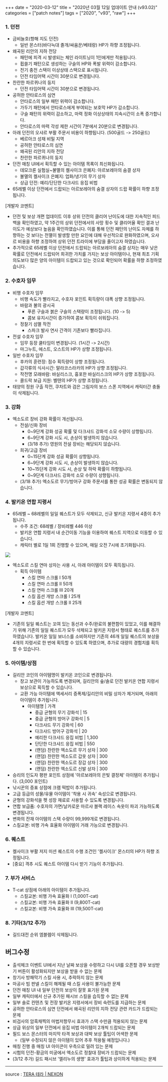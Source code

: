 +++
date = "2020-03-12"
title = "2020년 03월 12일 업데이트 안내 (v93.02)"
categories = ["patch notes"]
tags = ["2020", "v93", "raw"]
+++

### 1. 던전
- 금비늘호(항해 지도 던전)
  - 일반 몬스터(바다늑대 졸개/싸움꾼/베테랑) HP가 하향 조정됩니다.
- 왜곡된 리안의 지하 전당
  - 패턴에 피격 시 발생되는 체인 라이트닝이 1인에게만 적용됩니다.
  - 휩쓸기 패턴으로 생성하는 구슬의 HP와 폭발 위력이 감소합니다.
  - 전기 충전 스택이 이상상태 스택으로 표시됩니다.
  - 던전 타임어택 시간이 30분으로 변경됩니다.
- 찬란한 파르퀴나의 둥지
  - 던전 타임어택 시간이 30분으로 변경됩니다.
- 공허한 안타로스의 심연
  - 안타로스의 일부 패턴 위력이 감소합니다.
  - 가두기 패턴에서 안타로스에게 부여되는 보호막 HP가 감소합니다.
  - 구슬 패턴의 위력이 감소하고, 마력 정화 이상상태의 지속시간이 소폭 증가합니다.
  - 안타로스의 마력 각성 제한 시간이 7분에서 20분으로 변경됩니다.
- 아래 던전의 오샤르 부활 주문서 비용이 하향됩니다. (500골드 -> 250골드)
  - 베르아크 성채 비밀 지역
  - 공허한 안타로스의 심연
  - 왜곡된 리안의 지하 전당
  - 찬란한 파르퀴나의 둥지
- 던전 매칭 UI에서 획득할 수 있는 아이템 목록이 최신화됩니다.
  - 데모크론 실험실~불멸의 켈사이크 은폐지: 아르보레아의 숨결 상자
  - 불멸의 켈사이크 은폐지: 업화/냉기의 무기 상자
  - 상급 던전: 예리/단단한 다크샤드 응집 비법
- 65레벨 이상 던전에서 드랍되는 아르보레아의 숨결 상자의 드랍 확률이 하향 조정됩니다.

[개발자 코멘트]
- 던전 및 보상 개편 업데이트 이후 상위 던전의 클리어 난이도에 대한 지속적인 피드백을 확인하였고, 약 1주간의 상위 던전에서의 사망 횟수 및 클리어율 확인 결과 난이도가 예상보다 높음을 확인하였습니다. 이를 통해 던전 패턴의 난이도 자체를 하향하는 것 보다는 전멸이 발생할 만한 요인에 대해 우선적으로 완화하였으며, 오샤르 비용을 하향 조정하여 상위 던전 트라이에 부담을 줄이고자 하였습니다.
- 추가적으로 65레벨 이상 던전에서 드랍되는 아르보레아의 숨결 상자는 매우 낮은 확률로 던전에서 드랍되어 희귀한 가치를 가지는 보상 아이템이나, 현재 최초 기획 의도보다 많은 양의 아이템이 드랍되고 있는 것으로 확인되어 확률을 하향 조정하였습니다.
 
### 2. 수호자 임무
- 비행 수호자 임무
  - 비행 속도가 빨라지고, 수호자 포인트 획득량이 대폭 상향 조정됩니다.
  - 바람과 불의 광시곡
    - 푸른 구슬과 붉은 구슬의 스택량이 조정됩니다. (10 -> 5)
    - 콤보 유지시간이 증가하여 콤보 획득이 쉬워집니다.
  - 정찰기 섬멸 작전
    - 스파크 발사 연사 간격이 기존보다 빨라집니다.
- 전설 수호자 임무
  - 임무 등장 쿨타임이 변경됩니다. (1시간 -> 2시간)
  - 마그누트, 에스트, 오스트의 HP가 상향 조정됩니다.
- 일반 수호자 임무
  - 후카의 훈련장: 점수 획득량이 상향 조정됩니다.
  - 갑각류의 식사시간: 말라코스라카의 HP가 상향 조정됩니다.
  - 작전명 모래바람: 바실리스크, 흉포한 바실리스크의 HP가 상향 조정됩니다.
  - 콜드락 보급 지원: 벨텐의 HP가 상향 조정됩니다.
- 태양의 정원 구출 작전, 쿠차트와 검은 그림자의 보스 스폰 지역에서 캐릭터간 충돌이 삭제됩니다.
 
### 3. 강화
- 엑소도르 장비 강화 확률이 개선됩니다.
  - 전설/신화 장비
    - 0~9단계 강화 성공 확률 및 다크샤드 강화석 소모 수량이 상향됩니다.
    - 6~9단계 강화 시도 시, 손상이 발생하지 않습니다.
    - (3/18 추가) 영원의 전설 장비는 해당되지 않습니다.
  - 희귀/고급 장비
    - 0~15단계 강화 성공 확률이 상향됩니다.
    - 6~9단계 강화 시도 시, 손상이 발생하지 않습니다.
    - 10~15단계 강화 시도 시, 손상 및 하락 확률이 하향됩니다.
    - 0~9단계 다크샤드 강화석 소모 수량이 상향됩니다.
  - (3/18 추가) 엑소도르 무기/방어구 강화 주문서를 통한 성공 확률은 변동되지 않습니다.
 
### 4. 발키온 연합 지령서
- 65레벨 ~ 68레벨의 일일 퀘스트가 모두 삭제되고, 신규 발키온 지령서 4종이 추가됩니다.
  - 수주 조건: 68레벨 / 장비레벨 446 이상
  - 발키온 연합 지령서 내 순간이동 기능을 이용하여 퀘스트 지역으로 이동할 수 있습니다.
  - 캐릭터 별로 1일 1회 진행할 수 있으며, 매일 오전 7시에 초기화됩니다.

![](/images/patch/v93-02_1.png)

  - 엑소도르 스킬 연마 상자는 사용 시, 아래 아이템이 모두 획득됩니다.
    - 획득 아이템
      - 스킬 연마 스크롤 I 50개
      - 스킬 연마 스크롤 II 50개
      - 스킬 연마 스크롤 III 20개
      - 스킬 옵션 개방 스크롤 I 25개
      - 스킬 옵션 개방 스크롤 II 25개
 
[개발자 코멘트]
- 기존의 일일 퀘스트는 꼬여 있는 동선과 수주/완료의 불편함이 있었고, 이를 해결하기 위해 기존의 일일 퀘스트가 모두 삭제되고 발키온 지령서 형태로 퀘스트를 추가하였습니다. 발키온 일일 보너스를 소비하지만 기존의 46개 일일 퀘스트의 보상을 4개의 지령서로 한 번에 획득할 수 있도록 하였으며, 추가로 대량의 경험치를 획득할 수 있습니다.
 
### 5. 아이템/상점
- 길리안 코인의 아이템명이 발키온 코인으로 변경됩니다.
  - 창고 보관이 가능하도록 변경되며, 길리안의 숲/솔로 던전 발키온 연합 지령서 보상으로 획득할 수 있습니다.
  - 교환 가능 아이템에 액세서리 증폭제/길리안의 비밀 상자가 제거되며, 아래의 아이템이 추가됩니다.
    - 아이템명 | 가격
      - 중급 균형의 무기 강화석 | 15
      - 중급 균형의 방어구 강화석 | 5
      - 다크샤드 무기 강화석 | 60
      - 다크샤드 방어구 강화석 | 20
      - 예리한 다크샤드 응집 비법 | 1,300
      - 단단한 다크샤드 응집 비법 | 550
      - (랜덤) 찬란한 엑소도르 무기 상자 | 300
      - (랜덤) 찬란한 엑소도르 갑옷 상자 | 300
      - (랜덤) 찬란한 엑소도르 장갑 상자 | 300
      - (랜덤) 찬란한 엑소도르 신발 상자 | 300
- 승리의 인도자 평판 포인트 상점에 '아르보레아의 은빛 결정체' 아이템이 추가됩니다. (3,000 포인트)
- 낚시꾼의 증표 상점에 크램 떡밥이 추가됩니다.
- 고급 등급의 성물/유물 아이템이 '착용 시 귀속' 속성으로 변경됩니다.
- 균형의 강화석을 펫 성장 재료로 사용할 수 있도록 변경됩니다.
- 연합 보급품: 수호자의 가면/날카로운 마르샤 블랙 레이스 속옷이 파괴 가능하도록 변경됩니다.
- 변화의 잔재 아이템의 스택 수량이 99,999개로 변경됩니다.
- 스킬교본: 비행 가속 효율화 아이템이 거래 가능으로 변경됩니다.
 
### 6. 퀘스트
- 켈사이크 부활 저지 미션 퀘스트의 수행 조건인 '켈사이크' 몬스터의 HP가 하향 조정됩니다.
- [중요] 격추 시도 퀘스트 아이템 다시 받기 기능이 추가됩니다.
 
### 7. 부가 서비스
- T-cat 상점에 아래의 아이템이 추가됩니다.
  - 스킬교본: 비행 가속 효율화 I (1,000T-cat)
  - 스킬교본: 비행 가속 효율화 II (9,800T-cat)
  - 스킬교본: 비행 가속 효율화 III (19,500T-cat)
 
### 8. 기타(3/12 추가)
- 길드대전 순위 엠블렘이 삭제됩니다.

## 버그수정

- 출석체크 이벤트 UI에서 지난 날짜 보상을 수령하고 다시 UI를 오픈할 경우 보상받기 버튼이 활성화되지만 보상을 받을 수 없는 문제
- 창기사 방패막기 스킬 사용 시, 추락하지 않는 문제
- 마공사 빔 판넬 스킬이 해제될 때 스킬 사용이 불가능한 문제
- 던전 매칭 UI 내 일부 던전의 보상이 잘못 표기된 문제
- 일부 캐릭터에서 신규 추가된 패시브 스킬을 습득할 수 없는 문제
- 일부 솔로 컨텐츠 및 전장 발키온 지령서에서 장비 숙련도를 지급하는 문제
- 공허한 안타로스의 심연 던전에서 왜곡된 리안의 지하 전당 관련 카드가 드랍되는 문제
- 비검사의 암흑채찍의 마법저항무시 효과가 스택 수만큼 적용되지 않는 문제
- 상급 위상의 일부 던전에서 응집 비법 아이템이 2개씩 드랍되는 문제
- 필드 보스 몬스터의 마지막 타격 보상과 대박 보상 툴팁이 어색한 문제
  - (일부 수정되지 않은 아이템이 있어 추후 적용될 예정입니다.)
- 매칭 진행 중 매칭 UI 아이콘이 우측으로 밀려 있는 문제
- 시험의 던전-황금의 미궁에서 엑소도르 정찰대 장비가 드랍되는 문제
- (3/12 추가) 길드 패시브 '엘리누의 생명' 효과가 툴팁과 상이하게 적용되는 문제

----

source : [TERA 테라 | NEXON](http://tera.nexon.com/news/update/view.aspx?n4articlesn=430)
